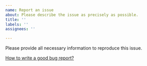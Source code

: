 ```yaml
---
name: Report an issue
about: Please describe the issue as precisely as possible.
title: ''
labels: ''
assignees: ''

---
```


Please provide all necessary information to reproduce this issue.

[How to write a good bug report?](https://duckduckgo.com/?q=how+to+write+a+good+bug+report&t=ipad&ia=web)
